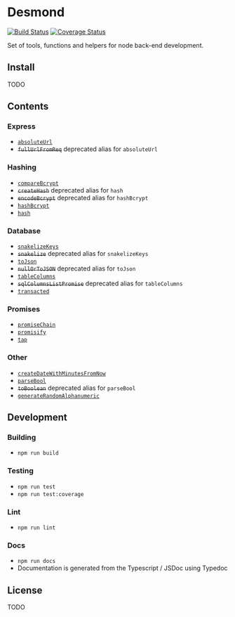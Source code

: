 # Desmond

[![Build Status](https://api.travis-ci.com/AckeeCZ/desmond.svg?branch=master)](https://travis-ci.com/AckeeCZ/desmond)
[![Coverage Status](https://coveralls.io/repos/github/AckeeCZ/desmond/badge.svg?branch=master)](https://coveralls.io/github/AckeeCZ/desmond?branch=master)

Set of tools, functions and helpers for node back-end development.

## Install

TODO

## Contents

### Express
 - [`absoluteUrl`](./docs/README.md#const-absoluteurl)
 - ~~`fullUrlFromReq`~~ deprecated alias for `absoluteUrl`

### Hashing
 - [`compareBcrypt`](./docs/README.md#const-comparebcrypt)
 - ~~`createHash`~~ deprecated alias for `hash`
 - ~~`encodeBcrypt`~~ deprecated alias for `hashBcrypt`
 - [`hashBcrypt`](./docs/README.md#const-hashbcrypt)
 - [`hash`](./docs/README.md#const-hash)

### Database
 - [`snakelizeKeys`](./docs/README.md#const-snakelizekeys)
 - ~~`snakelize`~~ deprecated alias for `snakelizeKeys`
 - [`toJson`](./docs/README.md#const-tojson)
 - ~~`nullOrToJSON`~~ deprecated alias for `toJson`
 - [`tableColumns`](./docs/README.md#const-tablecolumns)
 - ~~`sqlColumnsListPromise`~~ deprecated alias for `tableColumns`
 - [`transacted`](./docs/README.md#const-transacted)

### Promises
 - [`promiseChain`](./docs/README.md#const-promisechain)
 - [`promisify`](./docs/README.md#promisify)
 - [`tap`](./docs/README.md#const-tap)

### Other
 - [`createDateWithMinutesFromNow`](./docs/README.md#const-createdatewithminutesfromnow)
 - [`parseBool`](./docs/README.md#const-parsebool)
 - ~~`toBoolean`~~ deprecated alias for `parseBool`
 - [`generateRandomAlphanumeric`](./docs/README.md#const-generaterandomalphanumeric)

## Development

### Building

 - `npm run build`

### Testing

 - `npm run test`
 - `npm run test:coverage`

### Lint

 - `npm run lint`

### Docs

 - `npm run docs`
 - Documentation is generated from the Typescript / JSDoc using Typedoc

## License

TODO
